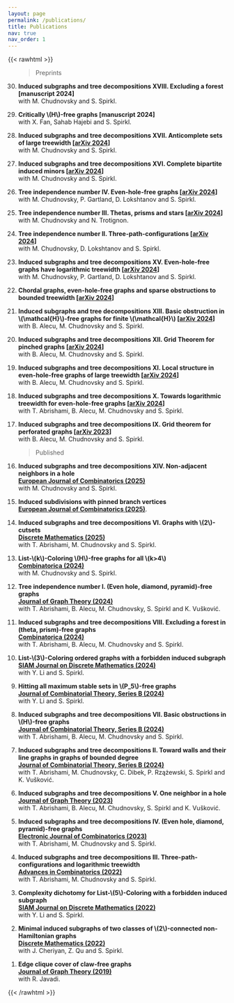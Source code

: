 ```yaml
---
layout: page
permalink: /publications/
title: Publications
nav: true
nav_order: 1
---
```


{{< rawhtml >}}
<ol reversed>

<style>
  .bottom-one {
     margin-bottom: 3mm;
  }
</style>

<blockquote>
  Preprints
</blockquote>

<p class="bottom-one"> <li> <b>Induced subgraphs and tree decompositions XVIII. Excluding a forest [manuscript 2024]</b><br/>
 with  M. Chudnovsky and S. Spirkl.</li> </p>

  
<p class="bottom-one"> <li> <b>Critically \(H\)-free graphs [manuscript 2024]</b><br/>
with  X. Fan, Sahab Hajebi and S. Spirkl.</li> </p>

 <p class="bottom-one"> <li> <b>Induced subgraphs and tree decompositions XVII. Anticomplete sets of large treewidth [<a href='https://arxiv.org/abs/2411.11842'>arXiv 2024</a>]</b><br/>
 with  M. Chudnovsky and S. Spirkl.</li> </p>

 <p class="bottom-one"> <li> <b>Induced subgraphs and tree decompositions XVI. Complete bipartite induced minors [<a href='https://arxiv.org/abs/2410.16495'>arXiv 2024</a>]</b><br/>
  with  M. Chudnovsky and S. Spirkl.</li> </p>

   <p class="bottom-one"> <li> <b>Tree independence number IV. Even-hole-free graphs [<a href='https://arxiv.org/abs/2407.08927'>arXiv 2024</a>]</b><br/>
with  M. Chudnovsky, P. Gartland, D. Lokshtanov and S. Spirkl.</li> </p>

   <p class="bottom-one"> <li> <b>Tree independence number III. Thetas, prisms and stars [<a href='https://arxiv.org/abs/2406.13053'>arXiv 2024</a>]</b><br/>
 with  M. Chudnovsky and N. Trotignon.</li> </p>


   <p class="bottom-one"> <li> <b>Tree independence number II. Three-path-configurations [<a href='https://arxiv.org/abs/2405.00265'>arXiv 2024</a>]</b><br/>
with  M. Chudnovsky, D. Lokshtanov and S. Spirkl.</li> </p>


   <p class="bottom-one"> <li> <b>Induced subgraphs and tree decompositions XV. Even-hole-free graphs have logarithmic treewidth [<a href='https://arxiv.org/abs/2402.14211'>arXiv 2024</a>]</b> <br/>
 with  M. Chudnovsky, P. Gartland, D. Lokshtanov and S. Spirkl.</li> </p>
 

 <p class="bottom-one"> <li> <b>Chordal graphs, even-hole-free graphs and sparse obstructions to bounded treewidth [<a href='https://arxiv.org/abs/2401.01299'>arXiv 2024</a>]</b> </li> </p>

     
  <p class="bottom-one"> <li> <b>Induced subgraphs and tree decompositions XIII. Basic obstruction in \(\mathcal{H}\)-free graphs for finite \(\mathcal{H}\) [<a href='https://arxiv.org/abs/2311.05066'>arXiv 2024</a>]</b><br/>
 with  B.  Alecu, M. Chudnovsky and S. Spirkl.</li> </p>


   <p class="bottom-one"> <li> <b>Induced subgraphs and tree decompositions XII. Grid Theorem for pinched graphs [<a href='https://arxiv.org/abs/2309.12227'>arXiv 2024</a>]</b><br/>
 with  B.  Alecu, M. Chudnovsky and S. Spirkl.</li> </p>

  <p class="bottom-one"> <li> <b>Induced subgraphs and tree decompositions XI. Local structure in even-hole-free graphs of large treewidth [<a href='https://arxiv.org/abs/2309.04390'>arXiv 2024</a>]</b><br/>
  with  B.  Alecu, M. Chudnovsky and S. Spirkl.</li> </p>

  <p class="bottom-one"> <li> <b>Induced subgraphs and tree decompositions X. Towards logarithmic treewidth for even-hole-free graphs [<a href='https://arxiv.org/abs/2307.13684'>arXiv 2024</a>]</b><br/>
 with  T. Abrishami, B.  Alecu, M. Chudnovsky and S. Spirkl.</li> </p>

<p class="bottom-one"> <li> <b>Induced subgraphs and tree decompositions IX. Grid theorem for perforated graphs [<a href='https://arxiv.org/abs/2305.15615'>arXiv 2023</a>]</b> <br/>
 with B.  Alecu, M. Chudnovsky and S. Spirkl.</li> </p>

<blockquote>
  Published
</blockquote>

 <p class="bottom-one"> <li> <b>Induced subgraphs and tree decompositions XIV. Non-adjacent neighbors in a hole</b><br/>
  <a href='https://www.sciencedirect.com/science/article/pii/S0195669824001598'><b>European Journal of Combinatorics (2025)</b></a><br/>
with M. Chudnovsky and S. Spirkl.</li> </p>

  <p class="bottom-one"><li> <b>Induced subdivisions with pinned branch vertices</b><br/>
  <a href='https://www.sciencedirect.com/science/article/pii/S0195669824001574'><b>European Journal of Combinatorics (2025)</b></a>.</li></p>

<p class="bottom-one"><li> <b>Induced subgraphs and tree decompositions VI. Graphs with \(2\)-cutsets</b><br/>
<a href='https://www.sciencedirect.com/science/article/pii/S0012365X24003261'><b>Discrete Mathematics (2025)</b></a><br/>
with T. Abrishami, M. Chudnovsky and S. Spirkl.</li></p>

<p class="bottom-one"><li> <b>List-\(k\)-Coloring \(H\)-free graphs for all \(k>4\)</b><br/>
  <a href='https://link.springer.com/article/10.1007/s00493-024-00106-2'><b>Combinatorica (2024)</b></a> <br/>
with M. Chudnovsky and S. Spirkl.</li></p>

<p class="bottom-one"><li> <b>Tree independence number I. (Even hole, diamond, pyramid)-free graphs</b><br/>
<a href='https://onlinelibrary.wiley.com/doi/10.1002/jgt.23104'><b>Journal of Graph Theory (2024)</b></a><br/>
with T. Abrishami, B. Alecu, M. Chudnovsky, S. Spirkl and K. Vušković.</li></p>

 <p class="bottom-one"><li><b> Induced subgraphs and tree decompositions VIII. Excluding a forest in (theta, prism)-free graphs</b><br/>
<a href='https://link.springer.com/article/10.1007/s00493-024-00097-0'><b>Combinatorica (2024)</b></a><br/>
with T. Abrishami, B. Alecu, M. Chudnovsky and S. Spirkl.</li></p>

<p class="bottom-one"><li><b> List-\(3\)-Coloring ordered graphs with a forbidden induced subgraph</b><br/>
<a href='https://epubs.siam.org/doi/10.1137/22M1515768'><b>SIAM Journal on Discrete Mathematics (2024)</b></a><br/>
with Y. Li and S. Spirkl.</li></p>

<p class="bottom-one"><li><b> Hitting all maximum stable sets in \(P_5\)-free graphs</b><br/>
<a href='https://www.sciencedirect.com/science/article/pii/S0095895623000990?dgcid=author'><b>Journal of Combinatorial Theory, Series B (2024)</b></a><br/>
with Y. Li and S. Spirkl.</li></p>

<p class="bottom-one"><li><b> Induced subgraphs and tree decompositions VII. Basic obstructions in \(H\)-free graphs</b><br/>
  <a href='https://www.sciencedirect.com/science/article/pii/S0095895623000904'><b>Journal of Combinatorial Theory, Series B (2024)</b></a><br/>
with T. Abrishami, B. Alecu, M. Chudnovsky and S. Spirkl.</li></p>

<p class="bottom-one"><li><b> Induced subgraphs and tree decompositions II. Toward walls and their line graphs in graphs of bounded degree</b><br/>
<a href='https://www.sciencedirect.com/science/article/pii/S0095895623000862?dgcid=author'><b>Journal of Combinatorial Theory, Series B (2024)</b></a><br/>
with T. Abrishami, M. Chudnovsky, C. Dibek, P. Rzążewski, S. Spirkl and K. Vušković.</li></p>

<p class="bottom-one"><li><b> Induced subgraphs and tree decompositions V. One neighbor in a hole</b><br/>
<a href='https://onlinelibrary.wiley.com/doi/full/10.1002/jgt.23055'><b>Journal of Graph Theory (2023)</b></a><br/>
with T. Abrishami, B. Alecu, M. Chudnovsky, S. Spirkl and K. Vušković.</li></p>

<p class="bottom-one"><li><b> Induced subgraphs and tree decompositions IV. (Even hole, diamond, pyramid)-free graphs</b><br/>
<a href='https://www.combinatorics.org/ojs/index.php/eljc/article/view/v30i2p42/pdf'><b>Electronic Journal of Combinatorics (2023)</b></a><br/>
with T. Abrishami, M. Chudnovsky and S. Spirkl.</li></p>

<p class="bottom-one"><li><b> Induced subgraphs and tree decompositions III. Three-path-configurations and logarithmic treewidth</b><br/>
<a href='https://www.advancesincombinatorics.com/article/38089-induced-subgraphs-and-tree-decompositions-iii-three-path-configurations-and-logarithmic-treewidth'><b>Advances in Combinatorics (2022)</b></a><br/>
with T. Abrishami, M. Chudnovsky and S. Spirkl.</li></p>

<p class="bottom-one"><li><b> Complexity dichotomy for List-\(5\)-Coloring with a forbidden induced subgraph</b><br/>
<a href='https://epubs.siam.org/doi/10.1137/21M1443352'><b>SIAM Journal on Discrete Mathematics (2022)</b></a><br/>
with Y. Li and S. Spirkl.</li></p>

<p class="bottom-one"><li><b> Minimal induced subgraphs of two classes of \(2\)-connected non-Hamiltonian graphs</b><br/>
<a href='https://www.sciencedirect.com/science/article/pii/S0012365X22000759?via%3Dihub'><b>Discrete Mathematics (2022)</b></a><br/>
with J. Cheriyan, Z. Qu and S. Spirkl.</li></p>

<p class="bottom-one"><li><b> Edge clique cover of claw-free graphs</b><br/>
<a href='https://onlinelibrary.wiley.com/doi/10.1002/jgt.22403'><b>Journal of Graph Theory (2019)</b></a><br/>
 with R. Javadi.</li></p>
    
</ol>
{{< /rawhtml >}}
